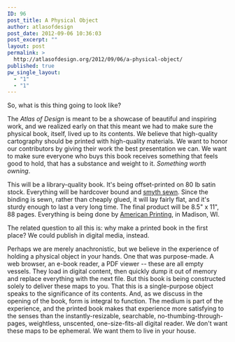 ```yaml
---
ID: 96
post_title: A Physical Object
author: atlasofdesign
post_date: 2012-09-06 10:36:03
post_excerpt: ""
layout: post
permalink: >
  http://atlasofdesign.org/2012/09/06/a-physical-object/
published: true
pw_single_layout:
  - "1"
  - "1"
---
```

So, what is this thing going to look like?

<!--more-->

The <em>Atlas of Design</em> is meant to be a showcase of beautiful and inspiring work, and we realized early on that this meant we had to make sure the physical book, itself, lived up to its contents. We believe that high-quality cartography should be printed with high-quality materials. We want to honor our contributors by giving their work the best presentation we can. We want to make sure everyone who buys this book receives something that feels good to hold, that has a substance and weight to it. <em>Something worth owning</em>.

This will be a library-quality book. It's being offset-printed on 80 lb satin stock. Everything will be hardcover bound and <a href="http://www.bookfactory.com/Smyth-sewn-books.html">smyth sewn</a>. Since the binding is sewn, rather than cheaply glued, it will lay fairly flat, and it's sturdy enough to last a very long time. The final product will be 8.5" x 11", 88 pages. Everything is being done by <a href="http://americanprintingco.com/">American Printing</a>, in Madison, WI.

The related question to all this is: why make a printed book in the first place? We could publish in digital media, instead.

Perhaps we are merely anachronistic, but we believe in the experience of holding a physical object in your hands. One that was purpose-made. A web browser, an e-book reader, a PDF viewer -- these are all empty vessels. They load in digital content, then quickly dump it out of memory and replace everything with the next file. But this book is being constructed solely to deliver these maps to you. That this is a single-purpose object speaks to the significance of its contents. And, as we discuss in the opening of the book, form is integral to function. The medium is part of the experience, and the printed book makes that experience more satisfying to the senses than the instantly-resizable, searchable, no-thumbing-through-pages, weightless, unscented, one-size-fits-all digital reader. We don't want these maps to be ephemeral. We want them to live in your house.